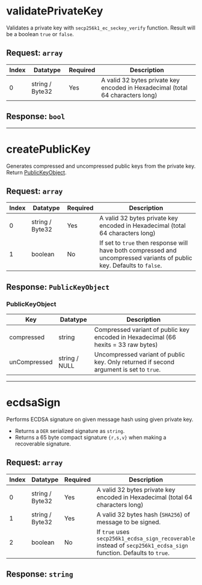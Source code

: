 # validatePrivateKey

Validates a private key with `secp256k1_ec_seckey_verify` function. Result will be a boolean `true` or `false`.

## Request: `array`

| Index | Datatype        | Required | Description                                                                    |
|-------|-----------------|----------|--------------------------------------------------------------------------------|
| 0     | string / Byte32 | Yes      | A valid 32 bytes private key encoded in Hexadecimal (total 64 characters long) |

## Response: `bool`

---

# createPublicKey

Generates compressed and uncompressed public keys from the private key. Return [PublicKeyObject](#PublicKeyObject).

## Request: `array`

| Index | Datatype        | Required | Description                                                                                                            |
|-------|-----------------|----------|------------------------------------------------------------------------------------------------------------------------|
| 0     | string / Byte32 | Yes      | A valid 32 bytes private key encoded in Hexadecimal (total 64 characters long)                                         |
| 1     | boolean         | No       | If set to `true` then response will have both compressed and uncompressed variants of public key. Defaults to `false`. |

## Response: `PublicKeyObject`

### PublicKeyObject

| Key          | Datatype      | Description                                                                            |
|--------------|---------------|----------------------------------------------------------------------------------------|
| compressed   | string        | Compressed variant of public key encoded in Hexadecimal (66 hexits = 33 raw bytes)     |
| unCompressed | string / NULL | Uncompressed variant of public key. Only returned if second argument is set to `true`. |

---

# ecdsaSign

Performs ECDSA signature on given message hash using given private key. 

* Returns a `DER` serialized signature as `string`.
* Returns a 65 byte compact signature `{r,s,v}` when making a recoverable signature. 

## Request: `array`

| Index | Datatype        | Required | Description                                                                                                       |
|-------|-----------------|----------|-------------------------------------------------------------------------------------------------------------------|
| 0     | string / Byte32 | Yes      | A valid 32 bytes private key encoded in Hexadecimal (total 64 characters long)                                    |
| 1     | string / Byte32 | Yes      | A valid 32 bytes hash (`SHA256`) of message to be signed.                                                         |
| 2     | boolean         | No       | If `true` uses `secp256k1_ecdsa_sign_recoverable` instead of `secp256k1_ecdsa_sign` function. Defaults to `true`. |

## Response: `string`




